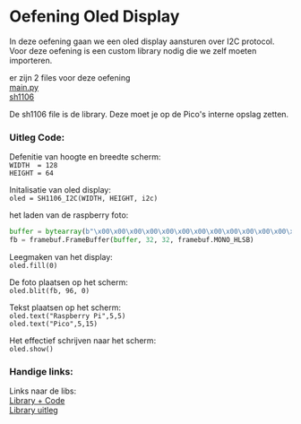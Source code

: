 # Oefening Oled Display

In deze oefening gaan we een oled display aansturen over I2C protocol. Voor deze oefening is een custom library nodig die we zelf moeten importeren. 

er zijn 2 files voor deze oefening\
[main.py](https://github.com/RunningZeus5334/RPI_Pico_oefeningen/blob/RunningZeus5334-patch-1/Pico%20W%20oefeningen/Oefening%20Oled%20Display/main.py)\
[sh1106](https://github.com/RunningZeus5334/RPI_Pico_oefeningen/blob/RunningZeus5334-patch-1/Pico%20W%20oefeningen/Oefening%20Oled%20Display/sh1106.py)

De sh1106 file is de library. Deze moet je op de Pico's interne opslag zetten.

### Uitleg Code:
Defenitie van hoogte en breedte scherm:\
``WIDTH  = 128``\
``HEIGHT = 64``

Initalisatie van oled display:\
``oled = SH1106_I2C(WIDTH, HEIGHT, i2c)`` 

het laden van de raspberry foto:
```python
buffer = bytearray(b"\x00\x00\x00\x00\x00\x00\x00\x00\x00\x00\x00\x00\x00|?\x00\x01\x86@\x80\x01\x01\x80\x80\x01\x11\x88\x80\x01\x05\xa0\x80\x00\x83\xc1\x00\x00C\xe3\x00\x00~\xfc\x00\x00L'\x00\x00\x9c\x11\x00\x00\xbf\xfd\x00\x00\xe1\x87\x00\x01\xc1\x83\x80\x02A\x82@\x02A\x82@\x02\xc1\xc2@\x02\xf6>\xc0\x01\xfc=\x80\x01\x18\x18\x80\x01\x88\x10\x80\x00\x8c!\x00\x00\x87\xf1\x00\x00\x7f\xf6\x00\x008\x1c\x00\x00\x0c \x00\x00\x03\xc0\x00\x00\x00\x00\x00\x00\x00\x00\x00\x00\x00\x00\x00")
fb = framebuf.FrameBuffer(buffer, 32, 32, framebuf.MONO_HLSB)
```
Leegmaken van het display:\
``oled.fill(0)``

De foto plaatsen op het scherm:\
``oled.blit(fb, 96, 0)``

Tekst plaatsen op het scherm:\
``oled.text("Raspberry Pi",5,5)``\
``oled.text("Pico",5,15)``

Het effectief schrijven naar het scherm:\
``oled.show()``


### Handige links:

Links naar de libs:\
[Library + Code](https://github.com/raspberrypi/pico-micropython-examples/blob/master/i2c/1106oled/README.adoc)\
[Library uitleg](https://github.com/robert-hh/SH1106)
